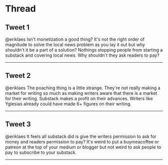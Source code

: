 # Thread

## Tweet 1

@eriklaes Isn't monetization a good thing? It's not the right order of magnitude to solve the local news problem as you lay it out but why shouldn't it be a part of a solution? Nothings stopping people from starting a substack and covering local news. Why shouldn't they ask readers to pay?

---

## Tweet 2

@eriklaes The poaching thing is a little strange. They're not really making a market for writing so much as making writers aware that there is a market for their writing. Substack makes a profit on their advances. Writers like Yglesias already could have made 6+ figures on their writing.

---

## Tweet 3

@eriklaes It feels all substack did is give the writers permission to ask for money and readers permission to pay? It's weird to put a buymeacoffee or patreon at the top of your medium or blogger but not weird to ask people to pay to subscribe to your substack.

---

